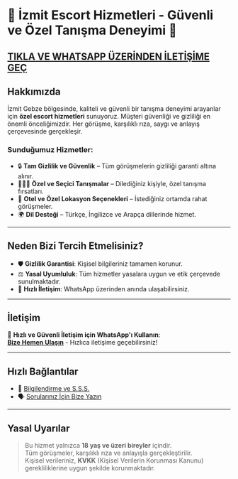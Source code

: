 # 🚀 İzmit Escort Hizmetleri - Güvenli ve Özel Tanışma Deneyimi 💬

**[TIKLA VE WHATSAPP ÜZERİNDEN İLETİŞİME GEÇ ](https://wa.me/905521609073)**
---

## Hakkımızda

İzmit Gebze bölgesinde, kaliteli ve güvenli bir tanışma deneyimi arayanlar için **özel escort hizmetleri** sunuyoruz. Müşteri güvenliği ve gizliliği en önemli önceliğimizdir. Her görüşme, karşılıklı rıza, saygı ve anlayış çerçevesinde gerçekleşir.

### Sunduğumuz Hizmetler:

- 🔒 **Tam Gizlilik ve Güvenlik** – Tüm görüşmelerin gizliliği garanti altına alınır.  
- 🧑‍🤝‍🧑 **Özel ve Seçici Tanışmalar** – Dilediğiniz kişiyle, özel tanışma fırsatları.  
- 🏨 **Otel ve Özel Lokasyon Seçenekleri** – İstediğiniz ortamda rahat görüşmeler.  
- 🌍 **Dil Desteği** – Türkçe, İngilizce ve Arapça dillerinde hizmet.

---

## Neden Bizi Tercih Etmelisiniz?

- 🛡️ **Gizlilik Garantisi**: Kişisel bilgileriniz tamamen korunur.  
- ⚖️ **Yasal Uyumluluk**: Tüm hizmetler yasalara uygun ve etik çerçevede sunulmaktadır.  
- 💬 **Hızlı İletişim**: WhatsApp üzerinden anında ulaşabilirsiniz.

---

## İletişim

📱 **Hızlı ve Güvenli İletişim için WhatsApp'ı Kullanın**:  
**[Bize Hemen Ulaşın](https://wa.me/905521609073)** - Hızlıca iletişime geçebilirsiniz!

---

## Hızlı Bağlantılar

- 🔗 [Bilgilendirme ve S.S.S.](https://wa.me/905521609073)  
- 🗣️ [Sorularınız İçin Bize Yazın](https://wa.me/905521609073)

---

## Yasal Uyarılar

> Bu hizmet yalnızca **18 yaş ve üzeri bireyler** içindir.  
> Tüm görüşmeler, karşılıklı rıza ve anlayışla gerçekleştirilir.  
> Kişisel verileriniz, **KVKK** (Kişisel Verilerin Korunması Kanunu) gerekliliklerine uygun şekilde korunmaktadır.
